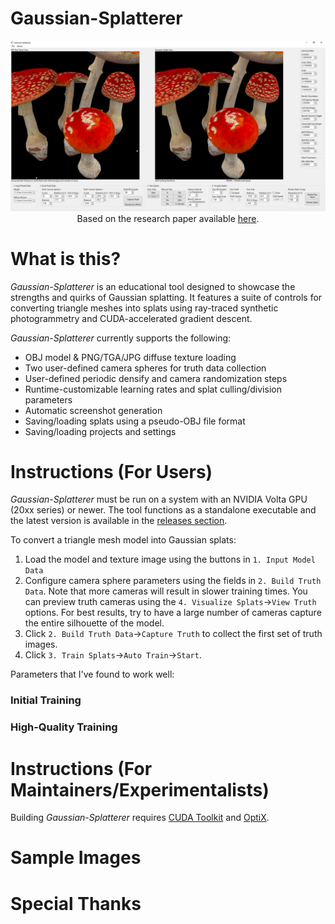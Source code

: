 # Gaussian-Splatterer
<p align="center">
  <img src="https://github.com/osreboot/Gaussian-Splatterer/blob/master/res/example1.png" alt="">
  Based on the research paper available <a href="https://repo-sam.inria.fr/fungraph/3d-gaussian-splatting/">here</a>.
</p>

# What is this?
*Gaussian-Splatterer* is an educational tool designed to showcase the strengths and quirks of Gaussian splatting. It features a suite of controls for converting triangle meshes into splats using ray-traced synthetic photogrammetry and CUDA-accelerated gradient descent.

*Gaussian-Splatterer* currently supports the following:
- OBJ model & PNG/TGA/JPG diffuse texture loading
- Two user-defined camera spheres for truth data collection
- User-defined periodic densify and camera randomization steps
- Runtime-customizable learning rates and splat culling/division parameters
- Automatic screenshot generation
- Saving/loading splats using a pseudo-OBJ file format
- Saving/loading projects and settings

# Instructions (For Users)

*Gaussian-Splatterer* must be run on a system with an NVIDIA Volta GPU (20xx series) or newer. The tool functions as a standalone executable and the latest version is available in the [releases section](https://github.com/osreboot/Gaussian-Splatterer/releases).

To convert a triangle mesh model into Gaussian splats:
1. Load the model and texture image using the buttons in `1. Input Model Data`
2. Configure camera sphere parameters using the fields in `2. Build Truth Data`. Note that more cameras will result in slower training times. You can preview truth cameras using the `4. Visualize Splats`->`View Truth` options. For best results, try to have a large number of cameras capture the entire silhouette of the model.
3. Click `2. Build Truth Data`->`Capture Truth` to collect the first set of truth images.
4. Click `3. Train Splats`->`Auto Train`->`Start`.

Parameters that I've found to work well:

### Initial Training

### High-Quality Training

# Instructions (For Maintainers/Experimentalists)

Building *Gaussian-Splatterer* requires [CUDA Toolkit](https://developer.nvidia.com/cuda-downloads) and [OptiX](https://developer.nvidia.com/rtx/ray-tracing/optix).

# Sample Images

# Special Thanks

